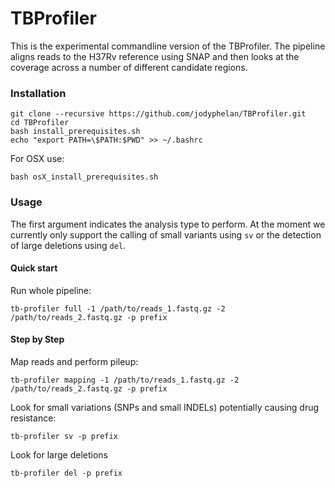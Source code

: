 # TBProfiler

This is the experimental commandline version of the TBProfiler.
The pipeline aligns reads to the H37Rv reference using SNAP and then looks at the coverage across a number of different candidate regions.



### Installation

```
git clone --recursive https://github.com/jodyphelan/TBProfiler.git
cd TBProfiler
bash install_prerequisites.sh 
echo "export PATH=\$PATH:$PWD" >> ~/.bashrc
```

For OSX use:
```
bash osX_install_prerequisites.sh
```
### Usage

The first argument indicates the analysis type to perform. At the moment we currently only support the calling of small variants using ```sv``` or the detection of large deletions using ```del```.
#### Quick start 
Run whole pipeline:
```
tb-profiler full -1 /path/to/reads_1.fastq.gz -2 /path/to/reads_2.fastq.gz -p prefix
```

#### Step by Step
Map reads and perform pileup:
```
tb-profiler mapping -1 /path/to/reads_1.fastq.gz -2 /path/to/reads_2.fastq.gz -p prefix
``` 
Look for small variations (SNPs and small INDELs) potentially causing drug resistance:
```
tb-profiler sv -p prefix
```
Look for large deletions 
```
tb-profiler del -p prefix
```

